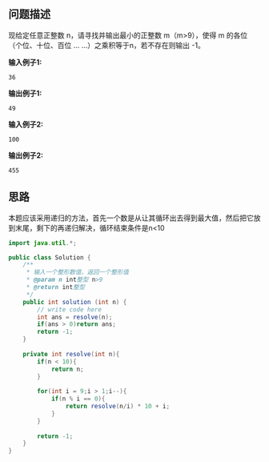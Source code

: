 ## 问题描述

现给定任意正整数 n，请寻找并输出最小的正整数 m（m>9），使得 m 的各位（个位、十位、百位 ... ...）之乘积等于n，若不存在则输出 -1。

**输入例子1:**
```
36
```
**输出例子1:**
```
49
```
**输入例子2:**
```
100
```
**输出例子2:**
```
455
```

## 思路

本题应该采用递归的方法，首先一个数是从让其循环出去得到最大值，然后把它放到末尾，剩下的再递归解决，循环结束条件是n<10

```java
import java.util.*;

public class Solution {
    /**
     * 输入一个整形数值，返回一个整形值
     * @param n int整型 n>9
     * @return int整型
     */
    public int solution (int n) {
        // write code here
        int ans = resolve(n);
        if(ans > 0)return ans;
        return -1;
    }
    
    private int resolve(int n){
        if(n < 10){
            return n;
        }
        
        for(int i = 9;i > 1;i--){
            if(n % i == 0){
                return resolve(n/i) * 10 + i;
            }
        }
        
        return -1;
    }
}
```

